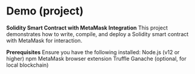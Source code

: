 ﻿# Demo (project)

**Solidity Smart Contract with MetaMask Integration**
This project demonstrates how to write, compile, and deploy a Solidity smart contract with MetaMask for interaction.

**Prerequisites**
Ensure you have the following installed:
Node.js (v12 or higher)
npm
MetaMask browser extension
Truffle
Ganache (optional, for local blockchain)
